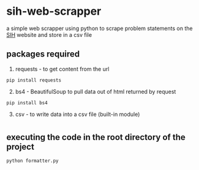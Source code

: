 # sih-web-scrapper
a simple web scrapper using python to scrape problem statements on the [SIH](https://sih.gov.in/sih2022PS) website and store in a csv file

## packages required
1. requests - to get content from the url
```
pip install requests
```
2. bs4 - BeautifulSoup to pull data out of html returned by request
```
pip install bs4
```
3. csv - to write data into a csv file (built-in module)

# 
## executing the code in the root directory of the project
```
python formatter.py
```


